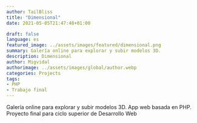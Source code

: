 ```yaml
---
author: TailBliss
title: "Dimensional"
date: 2021-05-05T21:47:48+01:00

draft: false
language: es
featured_image: ../assets/images/featured/dimensional.png
summary: Galería online para explorar y subir modelos 3D.
description: Dimensional
author: Migvidal
authorimage: ../assets/images/global/author.webp
categories: Projects
tags: 
- PHP
- Trabajo final
---
```


Galería online para explorar y subir modelos 3D.
App web basada en PHP. Proyecto final para ciclo superior de Desarrollo Web